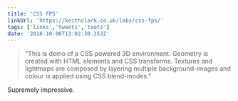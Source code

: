 ```yaml
---
title: 'CSS FPS'
linkUrl: 'https://keithclark.co.uk/labs/css-fps/'
tags: ['links','tweets','toots']
date: '2018-10-06T13:02:30.353Z'
---
```


> “This is demo of a CSS powered 3D environment. Geometry is created with HTML elements and CSS transforms. Textures and lightmaps are composed by layering multiple background-images and colour is applied using CSS blend-modes.”

Supremely impressive.
